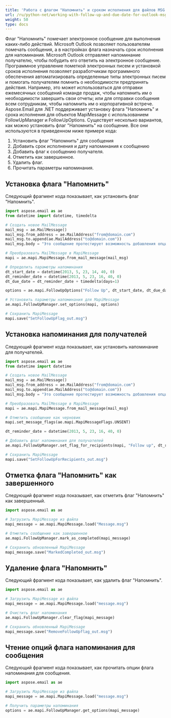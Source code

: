 ```yaml
---
title: 'Работа с флагом "Напомнить" и сроком исполнения для файлов MSG Outlook'
url: /ru/python-net/working-with-follow-up-and-due-date-for-outlook-msg-files/
weight: 50
type: docs
---
```


Флаг "Напомнить" помечает электронное сообщение для выполнения каких-либо действий. Microsoft Outlook позволяет пользователям помечать сообщения, а в настройках флага назначать срок исполнения для напоминания. Microsoft Outlook отправляет напоминание получателю, чтобы побудить его ответить на электронное сообщение. Программное управление пометкой электронных писем и установкой сроков исполнения позволяет разработчикам программного обеспечения автоматизировать определенные типы электронных писем и помогать получателям помнить о необходимости предпринять действия. Например, это может использоваться для отправки ежемесячных сообщений команде продаж, чтобы напомнить им о необходимости завершить свои отчеты; или для отправки сообщения всем сотрудникам, чтобы напомнить им о корпоративной встрече. Aspose.Email для .NET поддерживает установку флага "Напомнить" и срока исполнения для объектов MapiMessage с использованием FollowUpManager и FollowUpOptions. Существует несколько вариантов, как можно установить флаг "Напомнить" на сообщение. Все они используются в приведенном ниже примере кода:

1. Установить флаг "Напомнить" для сообщения
1. Добавить срок исполнения и дату напоминания к сообщению
1. Добавить флаг к сообщению получателя.
1. Отметить как завершенное.
1. Удалить флаг.
1. Прочитать параметры напоминания.

## **Установка флага "Напомнить"**

Следующий фрагмент кода показывает, как установить флаг "Напомнить".

```py
import aspose.email as ae
from datetime import datetime, timedelta

# Создать новое MailMessage
mail_msg = ae.MailMessage()
mail_msg.from_address = ae.MailAddress("from@domain.com")
mail_msg.to.append(ae.MailAddress("to@domain.com"))
mail_msg.body = "Это сообщение протестирует возможность добавления опций напоминания к новому сообщению MAPI."

# Преобразовать MailMessage в MapiMessage
mapi = ae.mapi.MapiMessage.from_mail_message(mail_msg)

# Определить параметры напоминания
dt_start_date = datetime(2013, 5, 23, 14, 40, 0)
dt_reminder_date = datetime(2013, 5, 23, 16, 40, 0)
dt_due_date = dt_reminder_date + timedelta(days=1)

options = ae.mapi.FollowUpOptions("Follow Up", dt_start_date, dt_due_date, dt_reminder_date)

# Установить параметры напоминания для MapiMessage
ae.mapi.FollowUpManager.set_options(mapi, options)

# Сохранить MapiMessage
mapi.save("SetFollowUpFlag_out.msg")
```

## **Установка напоминания для получателей**

Следующий фрагмент кода показывает, как установить напоминание для получателей.

```py
import aspose.email as ae
from datetime import datetime

# Создать новое MailMessage
mail_msg = ae.MailMessage()
mail_msg.from_address = ae.MailAddress("from@domain.com")
mail_msg.to.append(ae.MailAddress("to@domain.com"))
mail_msg.body = "Это сообщение протестирует возможность добавления опций напоминания к новому сообщению MAPI."

# Преобразовать MailMessage в MapiMessage
mapi = ae.mapi.MapiMessage.from_mail_message(mail_msg)

# Отметить сообщение как черновик
mapi.set_message_flags(ae.mapi.MapiMessageFlags.UNSENT)

dt_reminder_date = datetime(2013, 5, 23, 16, 40, 0)

# Добавить флаг напоминания для получателей
ae.mapi.FollowUpManager.set_flag_for_recipients(mapi, "Follow up", dt_reminder_date)

# Сохранить MapiMessage
mapi.save("SetFollowUpForRecipients_out.msg")
```

## **Отметка флага "Напомнить" как завершенного**

Следующий фрагмент кода показывает, как отметить флаг "Напомнить" как завершенный.

```py
import aspose.email as ae

# Загрузить MapiMessage из файла
mapi_message = ae.mapi.MapiMessage.load("Message.msg")

# Отметить сообщение как завершенное
ae.mapi.FollowUpManager.mark_as_completed(mapi_message)

# Сохранить обновленный MapiMessage
mapi_message.save("MarkedCompleted_out.msg")
```

## **Удаление флага "Напомнить"**

Следующий фрагмент кода показывает, как удалить флаг "Напомнить".

```py
import aspose.email as ae

# Загрузить MapiMessage из файла
mapi_message = ae.mapi.MapiMessage.load("message.msg")

# Очистить флаг напоминания
ae.mapi.FollowUpManager.clear_flag(mapi_message)

# Сохранить обновленный MapiMessage
mapi_message.save("RemoveFollowUpflag_out.msg")
```

## **Чтение опций флага напоминания для сообщения**

Следующий фрагмент кода показывает, как прочитать опции флага напоминания для сообщения.

```py
import aspose.email as ae

# Загрузить MapiMessage из файла
mapi_message = ae.mapi.MapiMessage.load("message.msg")

# Получить параметры напоминания
options = ae.mapi.FollowUpManager.get_options(mapi_message)
```

